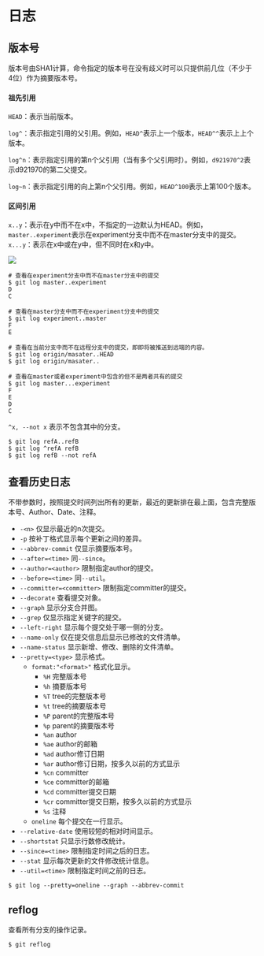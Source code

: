 # 日志

## 版本号
版本号由SHA1计算，命令指定的版本号在没有歧义时可以只提供前几位（不少于4位）作为摘要版本号。

#### 祖先引用
`HEAD`：表示当前版本。

`log^`：表示指定引用的父引用。例如，`HEAD^`表示上一个版本，`HEAD^^`表示上上个版本。

`log^n`：表示指定引用的第n个父引用（当有多个父引用时）。例如，`d921970^2`表示d921970的第二父提交。

`log~n`：表示指定引用的向上第n个父引用。例如，`HEAD^100`表示上第100个版本。

#### 区间引用
`x..y`：表示在y中而不在x中，不指定的一边默认为HEAD。例如，`master..experiment`表示在experiment分支中而不在master分支中的提交。
`x...y`：表示在x中或在y中，但不同时在x和y中。

![](https://git-scm.com/book/en/v2/images/double-dot.png)

``` SHELL
# 查看在experiment分支中而不在master分支中的提交
$ git log master..experiment
D
C

# 查看在master分支中而不在experiment分支中的提交
$ git log experiment..master
F
E

# 查看在当前分支中而不在远程分支中的提交，即即将被推送到远端的内容。
$ git log origin/masater..HEAD
$ git log origin/masater..

# 查看在master或者experiment中包含的但不是两者共有的提交
$ git log master...experiment
F
E
D
C
```

`^x, --not x` 表示不包含其中的分支。
``` SHELL
$ git log refA..refB
$ git log ^refA refB
$ git log refB --not refA
```

## 查看历史日志

不带参数时，按照提交时间列出所有的更新，最近的更新排在最上面，包含完整版本号、Author、Date、注释。

- `-<n>` 仅显示最近的n次提交。
- `-p` 按补丁格式显示每个更新之间的差异。
- `--abbrev-commit` 仅显示摘要版本号。
- `--after=<time>` 同`--since`。
- `--author=<author>` 限制指定author的提交。
- `--before=<time>` 同`--util`。
- `--committer=<committer>` 限制指定committer的提交。
- `--decorate` 查看提交对象。
- `--graph` 显示分支合并图。
- `--grep` 仅显示指定关键字的提交。
- `--left-right` 显示每个提交处于哪一侧的分支。
- `--name-only` 仅在提交信息后显示已修改的文件清单。
- `--name-status` 显示新增、修改、删除的文件清单。
- `--pretty=<type>` 显示格式。
    - `format:"<format>"` 格式化显示。
        - `%H` 完整版本号
        - `%h` 摘要版本号 
        - `%T` tree的完整版本号 
        - `%t` tree的摘要版本号 
        - `%P` parent的完整版本号 
        - `%p` parent的摘要版本号 
        - `%an` author 
        - `%ae` author的邮箱 
        - `%ad` author修订日期 
        - `%ar` author修订日期，按多久以前的方式显示 
        - `%cn` committer 
        - `%ce` committer的邮箱 
        - `%cd` committer提交日期 
        - `%cr` committer提交日期，按多久以前的方式显示 
        - `%s` 注释 
    - `oneline` 每个提交在一行显示。
- `--relative-date` 使用较短的相对时间显示。
- `--shortstat` 只显示行数修改统计。
- `--since=<time>` 限制指定时间之后的日志。
- `--stat` 显示每次更新的文件修改统计信息。
- `--util=<time>` 限制指定时间之前的日志。

``` SHELL
$ git log --pretty=oneline --graph --abbrev-commit
```

## reflog
查看所有分支的操作记录。

``` SHELL
$ git reflog
```
